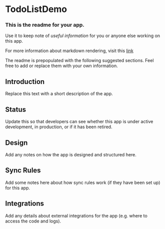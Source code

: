 # TodoListDemo

### This is the readme for your app.

Use it to keep note of *useful information* for you or anyone else working on this app.

For more information about markdown rendering, visit this [link](http://guides.github.com/features/mastering-markdown/)

The readme is prepopulated with the following suggested sections.
Feel free to add or replace them with your own information.

## Introduction

Replace this text with a short description of the app.

## Status

Update this so that developers can see whether this app is under active development, in production, or if it has been retired.

## Design

Add any notes on how the app is designed and structured here.

## Sync Rules

Add some notes here about how sync rules work (if they have been set up) for this app.

## Integrations

Add any details about external integrations for the app (e.g. where to access the code and logs).
